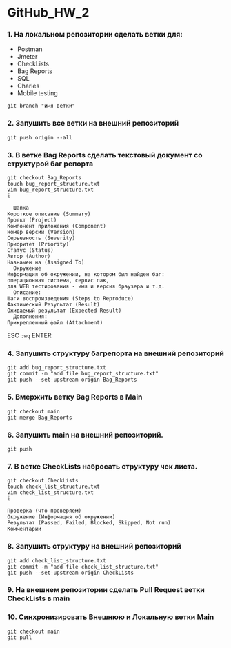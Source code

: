 # GitHub_HW_2

### 1. На локальном репозитории сделать ветки для:
- Postman
- Jmeter
- CheckLists
- Bag Reports
- SQL
- Charles
- Mobile testing
```
git branch "имя ветки"
```
### 2. Запушить все ветки на внешний репозиторий
```
git push origin --all
```
### 3. В ветке Bag Reports сделать текстовый документ со структурой баг репорта
```
git checkout Bag_Reports
touch bug_report_structure.txt
vim bug_report_structure.txt
i
```
```	
  Шапка
Короткое описание (Summary)
Проект (Project)
Компонент приложения (Component)
Номер версии (Version)
Серьезность (Severity)
Приоритет (Priority)
Статус (Status)
Автор (Author)
Назначен на (Assigned To)
  Окружение
Информация об окружении, на котором был найден баг: 
операционная система, сервис пак, 
для WEB тестирования - имя и версия браузера и т.д.
  Описание:
Шаги воспроизведения (Steps to Reproduce)
Фактический Результат (Result)
Ожидаемый результат (Expected Result)
  Дополнения:
Прикрепленный файл (Attachment)
```
ESC ```:wq``` ENTER

### 4. Запушить структуру багрепорта на внешний репозиторий
```
git add bug_report_structure.txt
git commit -m "add file bug_report_structure.txt"
git push --set-upstream origin Bag_Reports
```
### 5. Вмержить ветку Bag Reports в Main
```
git checkout main
git merge Bag_Reports
```
### 6. Запушить main на внешний репозиторий.
```
git push
```
### 7. В ветке CheckLists набросать структуру чек листа.
```
git checkout CheckLists
touch check_list_structure.txt
vim check_list_structure.txt
i
```
```
Проверка (что проверяем)
Окружение (Информация об окружении)
Результат (Passed, Failed, Blocked, Skipped, Not run)
Комментарии
```
### 8. Запушить структуру на внешний репозиторий
```
git add check_list_structure.txt
git commit -m "add file check_list_structure.txt"
git push --set-upstream origin CheckLists
```
### 9. На внешнем репозитории сделать Pull Request ветки CheckLists в main

### 10. Синхронизировать Внешнюю и Локальную ветки Main
```
git checkout main
git pull
```
